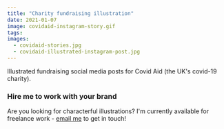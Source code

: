 ```yaml
---
title: "Charity fundraising illustration"
date: 2021-01-07
image: covidaid-instagram-story.gif
tags:
images:
  - covidaid-stories.jpg
  - covidaid-illustrated-instagram-post.jpg
---
```


Illustrated fundraising social media posts for Covid Aid (the UK's covid-19 charity).

### Hire me to work with your brand
Are you looking for characterful illustrations? I'm currently available for freelance work - [email me](mailto:vicky@vickyhughes.co.uk) to get in touch!
